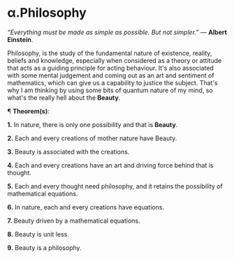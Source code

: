 # α.Philosophy
<i>“Everything must be made as simple as possible. But not simpler.”</i> ― <b>Albert Einstein</b>.

Philosophy, is the study of the fundamental nature of existence, reality, beliefs and knowledge, especially when considered as a theory or attitude that acts as a guiding principle for acting behaviour. It's also associated with some mental judgement and coming out as an art and sentiment of mathematics, which can give us a capability to justice the subject. That's why I am thinking by using some bits of quantum nature of my mind, so what's the really hell about the <b>Beauty</b>.

¶ <b>Theorem(s)</b>:

<b>1.</b> In nature, there is only one possibility and that is <b>Beauty</b>.

<b>2.</b> Each and every creations of mother nature have Beauty.

<b>3.</b> Beauty is associated with the creations.

<b>4.</b> Each and every creations have an art and driving force behind that is thought.

<b>5.</b> Each and every thought need philosophy, and it retains the possibility of mathematical equations.

<b>6.</b> In nature, each and every creations have equations.

<b>7.</b> Beauty driven by a mathematical equations.

<b>8.</b> Beauty is unit less.

<b>9.</b> Beauty is a philosophy.
